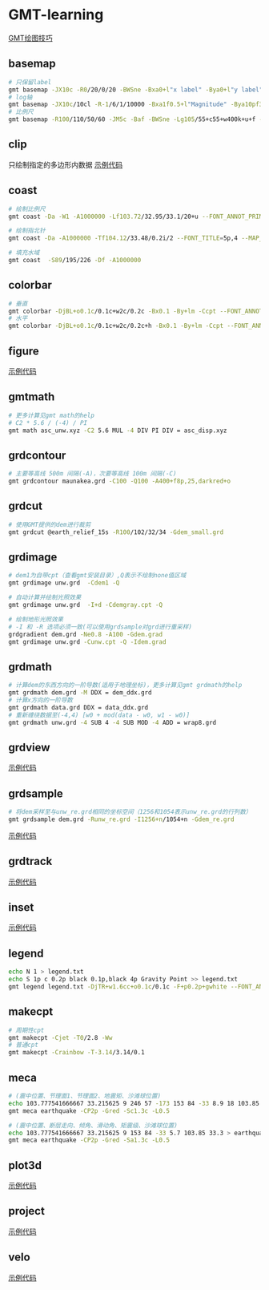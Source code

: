 # GMT-learning

[GMT绘图技巧](skills.md)

## basemap

```bash
# 只保留label
gmt basemap -JX10c -R0/20/0/20 -BWSne -Bxa0+l"x label" -Bya0+l"y label" -png nolabel
# log轴
gmt basemap -JX10c/10cl -R-1/6/1/10000 -Bxa1f0.5+l"Magnitude" -Bya10pf3p+l"Number" -BWSne -png log
# 比例尺
gmt basemap -R100/110/50/60 -JM5c -Baf -BWSne -Lg105/55+c55+w400k+u+f -png scale
```

## clip

只绘制指定的多边形内数据 [示例代码](examples/InSAR缠绕图叠加地形光照效果/unw.bat)

## coast

```bash
# 绘制比例尺
gmt coast -Da -W1 -A1000000 -Lf103.72/32.95/33.1/20+u --FONT_ANNOT_PRIMARY=6p,4 --MAP_ANNOT_OFFSET_PRIMARY=2p --MAP_SCALE_HEIGHT=3p

# 绘制指北针
gmt coast -Da -A1000000 -Tf104.12/33.48/0.2i/2 --FONT_TITLE=5p,4 --MAP_TITLE_OFFSET=2p

# 填充水域
gmt coast  -S89/195/226 -Df -A1000000
```

## colorbar

```bash
# 垂直
gmt colorbar -DjBL+o0.1c/0.1c+w2c/0.2c -Bx0.1 -By+lm -Ccpt --FONT_ANNOT_PRIMARY=6p,4 --MAP_ANNOT_OFFSET_PRIMARY=2p --MAP_FRAME_PEN=0.4p
# 水平
gmt colorbar -DjBL+o0.1c/0.1c+w2c/0.2c+h -Bx0.1 -By+lm -Ccpt --FONT_ANNOT_PRIMARY=6p,4 --MAP_ANNOT_OFFSET_PRIMARY=2p --MAP_FRAME_PEN=0.4p
```

## figure

[示例代码](examples/InSAR时空基线/baseline.bat)

## gmtmath

```bash
# 更多计算见gmt math的help
# C2 * 5.6 / (-4) / PI
gmt math asc_unw.xyz -C2 5.6 MUL -4 DIV PI DIV = asc_disp.xyz
```

## grdcontour

```bash
# 主要等高线 500m 间隔(-A)，次要等高线 100m 间隔(-C)
gmt grdcontour maunakea.grd -C100 -Q100 -A400+f8p,25,darkred+o
```

## grdcut

```bash
# 使用GMT提供的dem进行裁剪
gmt grdcut @earth_relief_15s -R100/102/32/34 -Gdem_small.grd
```

## grdimage

```bash
# dem1为自带cpt（查看gmt安装目录）,Q表示不绘制none值区域
gmt grdimage unw.grd  -Cdem1 -Q

# 自动计算并绘制光照效果
gmt grdimage unw.grd  -I+d -Cdemgray.cpt -Q

# 绘制地形光照效果
# -I 和 -R 选项必须一致(可以使用grdsample对grd进行重采样)
grdgradient dem.grd -Ne0.8 -A100 -Gdem.grad
gmt grdimage unw.grd -Cunw.cpt -Q -Idem.grad
```

## grdmath

```bash
# 计算dem的东西方向的一阶导数(适用于地理坐标)，更多计算见gmt grdmath的help
gmt grdmath dem.grd -M DDX = dem_ddx.grd
# 计算x方向的一阶导数
gmt grdmath data.grd DDX = data_ddx.grd
# 重新缠绕数据至(-4,4) [w0 + mod(data - w0, w1 - w0)]
gmt grdmath unw.grd -4 SUB 4 -4 SUB MOD -4 ADD = wrap8.grd
```

## grdview

[示例代码](examples/三维地形图（grdview）/3d.bat)

## grdsample

```bash
# 将dem采样至与unw_re.grd相同的坐标空间（1256和1054表示unw_re.grd的行列数）
gmt grdsample dem.grd -Runw_re.grd -I1256+n/1054+n -Gdem_re.grd
```

[示例代码](examples/InSAR缠绕图叠加地形光照效果/unw.bat)

## grdtrack

[示例代码](examples/高程剖面线（grdtrack）/profile.bat)

## inset

[示例代码](examples/滑坡地理位置/coverage.bat)

## legend

```bash
echo N 1 > legend.txt
echo S 1p c 0.2p black 0.1p,black 4p Gravity Point >> legend.txt
gmt legend legend.txt -DjTR+w1.6cc+o0.1c/0.1c -F+p0.2p+gwhite --FONT_ANNOT_PRIMARY=6p,4
```

## makecpt

```bash
# 周期性cpt
gmt makecpt -Cjet -T0/2.8 -Ww
# 普通cpt
gmt makecpt -Crainbow -T-3.14/3.14/0.1
```

## meca

```bash
# (震中位置、节理面1、节理面2、地震矩、沙滩球位置)
echo 103.777541666667 33.215625 9 246 57 -173 153 84 -33 8.9 18 103.85 33.3 > earthquake
gmt meca earthquake -CP2p -Gred -Sc1.3c -L0.5

# (震中位置、断层走向、倾角、滑动角、矩震级、沙滩球位置)
echo 103.777541666667 33.215625 9 153 84 -33 5.7 103.85 33.3 > earthquake
gmt meca earthquake -CP2p -Gred -Sa1.3c -L0.5
```

## plot3d

[示例代码](examples/三维断裂带闭锁系数图（plot3d）/phi.bat)

## project

[示例代码](examples/速率剖面线（project）/vel_profile.bat)

## velo

[示例代码](examples/GPS速度场/vel.bat)

